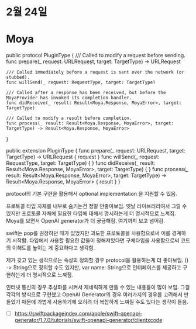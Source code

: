 # 2월 24일

# Moya

public protocol PluginType {
    /// Called to modify a request before sending.
    func prepare(_ request: URLRequest, target: TargetType) -> URLRequest

    /// Called immediately before a request is sent over the network (or stubbed).
    func willSend(_ request: RequestType, target: TargetType)

    /// Called after a response has been received, but before the MoyaProvider has invoked its completion handler.
    func didReceive(_ result: Result<Moya.Response, MoyaError>, target: TargetType)

    /// Called to modify a result before completion.
    func process(_ result: Result<Moya.Response, MoyaError>, target: TargetType) -> Result<Moya.Response, MoyaError>
}

public extension PluginType {
    func prepare(_ request: URLRequest, target: TargetType) -> URLRequest { request }
    func willSend(_ request: RequestType, target: TargetType) { }
    func didReceive(_ result: Result<Moya.Response, MoyaError>, target: TargetType) { }
    func process(_ result: Result<Moya.Response, MoyaError>, target: TargetType) -> Result<Moya.Response, MoyaError> { result }
}

protocol의 기본 구현을 활용해서 optional implementation 을 지원할 수 있음.

프로토콜 타입 자체를 내부로 숨키는건 정말 안좋아보임. 옛날 라이브러리여서 그럴 수 있지만 프로토콜 자체에 필요한 타입에 대해서 명시하는게 더 명시적으로 느껴짐.
Moya를 보면서 OpenAI generator가 더 궁금해짐. 여기까지 보고 넘어감.

swift는 pop를 권장하던 때가 있었지만 과도한 프로토콜을 사용함으로써 이를 경계하기 시작함.
타입에서 사용할 필요한 값들이 정해져있다면 구체타입을 사용함으로써 코드의 이해도를 높이는 게 중요하다고 생각함.

제가 갖고 있는 생각으로는 속성의 정의할 경우 protocol을 활용하는게 더 좋아보임.
() -> String으로 정의할 수도 있지만, var name: String으로 인터페이스를 제공하고 구현하는게 더 명시적으로 느껴짐.

인터넷 통신의 경우 추상화를 시켜서 제네릭하게 만들 수 있는 내용들이 많아 보임. 그걸 각각의 방식으로 구현했고 OpenAI Generator의 경우 여러가지의 경우를 고려해서 만들었기 때문에 가볍게 사용하기에 오히려 더 복잡하게 느껴질 수도 있다는 생각이 들음. 

- [ ] https://swiftpackageindex.com/apple/swift-openapi-generator/1.7.0/tutorials/swift-openapi-generator/clientxcode
